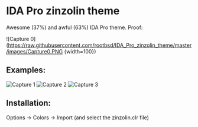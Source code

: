 IDA Pro zinzolin theme
======================

Awesome (37%) and awful (63%) IDA Pro theme. Proof:

![Capture 0](https://raw.githubusercontent.com/rootbsd/IDA_Pro_zinzolin_theme/master/images/Capture0.PNG {width=100})

Examples:
---------

![Capture 1](https://raw.githubusercontent.com/rootbsd/IDA_Pro_zinzolin_theme/master/images/Capture1.PNG)
![Capture 2](https://raw.githubusercontent.com/rootbsd/IDA_Pro_zinzolin_theme/master/images/Capture2.PNG)
![Capture 3](https://raw.githubusercontent.com/rootbsd/IDA_Pro_zinzolin_theme/master/images/Capture3.PNG)

Installation:
-------------

Options -> Colors -> Import (and select the zinzolin.clr file)
